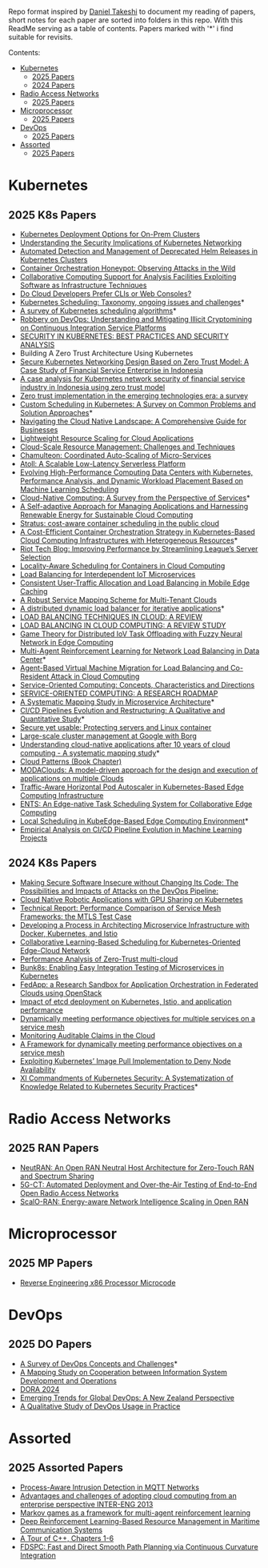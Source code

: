 Repo format inspired by [Daniel Takeshi][1] to document my reading of papers, short notes for each paper are sorted into folders in this repo. With this ReadMe serving as a table of contents. Papers marked with '*' i find suitable for revisits.

Contents:

- [Kubernetes](#Kubernetes)
    - [2025 Papers](#2025-K8s-papers)
    - [2024 Papers](#2024-K8s-papers)
- [Radio Access Networks](#Radio-Access-Networks)
    - [2025 Papers](#2025-RAN-Papers)
- [Microprocessor](#Microprocessor)
    - [2025 Papers](#2025-MP-Papers)
- [DevOps](#DevOps)
    - [2025 Papers](#2025-DO-papers)
- [Assorted](#Assorted)
    - [2025 Papers](#2025-Assorted-papers)

# Kubernetes

## 2025 K8s Papers

- [Kubernetes Deployment Options for On-Prem Clusters](https://arxiv.org/pdf/2407.01620)
- [Understanding the Security Implications of Kubernetes Networking](https://balakrishnanc.github.io/papers/minna-ieeesp2021.pdf)
- [Automated Detection and Management of Deprecated Helm Releases in Kubernetes Clusters](https://www.researchgate.net/profile/Ionut-Catalin-Donca/publication/376024259_Automated_Detection_and_Management_of_Deprecated_Helm_Releases_in_Kubernetes_Clusters/links/6569f3c1b86a1d521b25fd75/Automated-Detection-and-Management-of-Deprecated-Helm-Releases-in-Kubernetes-Clusters.pdf)
- [Container Orchestration Honeypot: Observing Attacks in the Wild](https://dl.acm.org/doi/pdf/10.1145/3607199.3607205)
- [Collaborative Computing Support for Analysis Facilities Exploiting Software as Infrastructure Techniques](https://arxiv.org/pdf/2203.10161)
- [Do Cloud Developers Prefer CLIs or Web Consoles?](https://arxiv.org/pdf/2209.07365)
- [Kubernetes Scheduling: Taxonomy, ongoing issues and challenges](https://dl.acm.org/doi/abs/10.1145/3539606)*
- [A survey of Kubernetes scheduling algorithms](https://link.springer.com/article/10.1186/s13677-023-00471-1)*
- [Robbery on DevOps: Understanding and Mitigating Illicit Cryptomining on Continuous Integration Service Platforms](https://ieeexplore.ieee.org/stamp/stamp.jsp?tp=&arnumber=9833803)
- [SECURITY IN KUBERNETES: BEST PRACTICES AND SECURITY ANALYSIS](https://www.researchgate.net/publication/361589023_SECURITY_IN_KUBERNETES_BEST_PRACTICES_AND_SECURITY_ANALYSIS)
- Building A Zero Trust Architecture Using Kubernetes
- [Secure Kubernetes Networking Design Based on Zero Trust Model: A Case Study of Financial Service Enterprise in Indonesia](https://www.researchgate.net/publication/333879377_Secure_Kubernetes_Networking_Design_Based_on_Zero_Trust_Model_A_Case_Study_of_Financial_Service_Enterprise_in_Indonesia)
- [A case analysis for Kubernetes network security of financial service industry in Indonesia using zero trust model](https://www.researchgate.net/publication/374352268_A_case_analysis_for_Kubernetes_network_security_of_financial_service_industry_in_Indonesia_using_zero_trust_model)
- [Zero trust implementation in the emerging technologies era: a survey](https://www.researchgate.net/publication/384451867_Zero_trust_implementation_in_the_emerging_technologies_era_a_survey)
- [Custom Scheduling in Kubernetes: A Survey on Common Problems and Solution Approaches](https://dl.acm.org/doi/pdf/10.1145/3544788)*
- [Navigating the Cloud Native Landscape: A Comprehensive Guide for Businesses](https://www.researchgate.net/publication/381801460_Navigating_the_Cloud_Native_Landscape_A_Comprehensive_Guide_for_Businesses)
- [Lightweight Resource Scaling for Cloud Applications](https://www.researchgate.net/publication/254038619_Lightweight_Resource_Scaling_for_Cloud_Applications)
- [Cloud-Scale Resource Management: Challenges and Techniques](https://www.usenix.org/legacy/event/hotcloud11/tech/final_files/Gulati.pdf)
- [Chamulteon: Coordinated Auto-Scaling of Micro-Services](https://atlarge-research.com/pdfs/2019-bauer-icdcs-chamulteon.pdf)
- [Atoll: A Scalable Low-Latency Serverless Platform](https://dl.acm.org/doi/pdf/10.1145/3472883.3486981)
- [Evolving High-Performance Computing Data Centers with Kubernetes, Performance Analysis, and Dynamic Workload Placement Based on Machine Learning Scheduling](https://www.mdpi.com/2079-9292/13/13/2651)
- [Cloud-Native Computing: A Survey from the Perspective of Services](https://arxiv.org/pdf/2306.14402)*
- [A Self-adaptive Approach for Managing Applications and Harnessing Renewable Energy for Sustainable Cloud Computing](https://arxiv.org/pdf/2008.13312)
- [Stratus: cost-aware container scheduling in the public cloud](https://www.pdl.cmu.edu/PDL-FTP/CloudComputing/p121-Chung.pdf)
- [A Cost-Efficient Container Orchestration Strategy in Kubernetes-Based Cloud Computing Infrastructures with Heterogeneous Resources](http://clouds.cis.unimelb.edu.au/papers/HeteroContainerCloud-TOIT.pdf)*
- [Riot Tech Blog: Improving Performance by Streamlining League’s Server Selection](https://www.riotgames.com/en/news/tech-blog-cpu-usage)
- [Locality-Aware Scheduling for Containers in Cloud Computing](https://ieeexplore.ieee.org/document/8259462)
- [Load Balancing for Interdependent IoT Microservices](https://ruozhouy.github.io/docs/infocom-19-paper.pdf)
- [Consistent User-Traffic Allocation and Load Balancing in Mobile Edge Caching](https://arxiv.org/pdf/1904.07018)
- [A Robust Service Mapping Scheme for Multi-Tenant Clouds](http://staff.ustc.edu.cn/~zgm1993/papers/2021+ToN+A%20Robust%20Service%20Mapping%20Scheme%20for%20Multi-Tenant%20Clouds.pdf)
- [A distributed dynamic load balancer for iterative applications](https://typeset.io/pdf/a-distributed-dynamic-load-balancer-for-iterative-kzrcst51vm.pdf)*
- [LOAD BALANCING TECHNIQUES IN CLOUD: A REVIEW](https://www.jetir.org/papers/JETIR1808252.pdf)
- [LOAD BALANCING IN CLOUD COMPUTING: A REVIEW STUDY](https://ijcrt.org/papers/IJCRT1812765.pdf)
- [Game Theory for Distributed IoV Task Offloading with Fuzzy Neural Network in Edge Computing](https://www.researchgate.net/publication/359313906_Game_Theory_for_Distributed_IoV_Task_Offloading_with_Fuzzy_Neural_Network_in_Edge_Computing)
- [Multi-Agent Reinforcement Learning for Network Load Balancing in Data Center](https://arxiv.org/abs/2201.11727)*
- [Agent-Based Virtual Machine Migration for Load Balancing and Co-Resident Attack in Cloud Computing](https://www.mdpi.com/2076-3417/13/6/3703)
- [Service-Oriented Computing: Concepts, Characteristics and Directions](https://www.researchgate.net/publication/262308599_Service_-Oriented_Computing_Concepts_Characteristics_and_Directions)
- [SERVICE-ORIENTED COMPUTING: A RESEARCH ROADMAP](https://www.iaas.uni-stuttgart.de/publications/ART-2008-15-SOC-Research-Roadmap-IJCIS.pdf)
- [A Systematic Mapping Study in Microservice Architecture](https://cris.brighton.ac.uk/ws/portalfiles/portal/428831/PID4474889.pdf)*
- [CI/CD Pipelines Evolution and Restructuring: A Qualitative and Quantitative Study](https://mdipenta.github.io/files/icsme2021.pdf)*
- [Secure yet usable: Protecting servers and Linux container](https://www.researchgate.net/publication/305695750_Secure_yet_usable_Protecting_servers_and_Linux_containers)
- [Large-scale cluster management at Google with Borg](https://static.googleusercontent.com/media/research.google.com/en//pubs/archive/43438.pdf)
- [Understanding cloud-native applications after 10 years of cloud computing - A systematic mapping study](https://www.researchgate.net/publication/312045183_Understanding_Cloud-native_Applications_after_10_Years_of_Cloud_Computing_-_A_Systematic_Mapping_Study)*
- [Cloud Patterns (Book Chapter)](https://www.researchgate.net/publication/311857248_Cloud_Patterns)
- [MODAClouds: A model-driven approach for the design and execution of applications on multiple Clouds](https://www.researchgate.net/publication/239763583_MODAClouds_A_model-driven_approach_for_the_design_and_execution_of_applications_on_multiple_Clouds)
- [Traffic-Aware Horizontal Pod Autoscaler in Kubernetes-Based Edge Computing Infrastructure](https://ieeexplore.ieee.org/stamp/stamp.jsp?arnumber=9709810)
- [ENTS: An Edge-native Task Scheduling System for Collaborative Edge Computing](https://arxiv.org/abs/2210.07842)
- [Local Scheduling in KubeEdge-Based Edge Computing Environment](https://www.mdpi.com/1424-8220/23/3/1522)*
- [Empirical Analysis on CI/CD Pipeline Evolution in Machine Learning Projects](https://arxiv.org/abs/2403.12199v1)


## 2024 K8s Papers

- [Making Secure Software Insecure without Changing Its Code: The Possibilities and Impacts of Attacks on the DevOps Pipeline:](https://arxiv.org/pdf/2201.12879)
- [Cloud Native Robotic Applications with GPU Sharing on Kubernetes](https://arxiv.org/pdf/2210.03936)
- [Technical Report: Performance Comparison of Service Mesh Frameworks: the MTLS Test Case](https://arxiv.org/pdf/2411.02267)
- [Developing a Process in Architecting Microservice Infrastructure with Docker, Kubernetes, and Istio](https://arxiv.org/pdf/1911.02275)
- [Collaborative Learning-Based Scheduling for Kubernetes-Oriented Edge-Cloud Network](https://arxiv.org/pdf/2305.05935)
- [Performance Analysis of Zero-Trust multi-cloud](https://arxiv.org/pdf/2105.02334)
- [Bunk8s: Enabling Easy Integration Testing of Microservices in Kubernetes](https://arxiv.org/pdf/2207.06811)
- [FedApp: a Research Sandbox for Application Orchestration in Federated Clouds using OpenStack](https://arxiv.org/pdf/2109.01480)
- [Impact of etcd deployment on Kubernetes, Istio, and application performance](https://arxiv.org/pdf/2004.00372)
- [Dynamically meeting performance objectives for multiple services on a service mesh](https://arxiv.org/pdf/2210.04002)
- [Monitoring Auditable Claims in the Cloud](https://arxiv.org/pdf/2312.12057)
- [A Framework for dynamically meeting performance objectives on a service mesh](https://arxiv.org/pdf/2306.14178)
- [Exploiting Kubernetes’ Image Pull Implementation to Deny Node Availability](https://arxiv.org/pdf/2401.10582)
- [XI Commandments of Kubernetes Security: A Systematization of Knowledge Related to Kubernetes Security Practices](https://arxiv.org/pdf/2006.15275)*

# Radio Access Networks

## 2025 RAN Papers
- [NeutRAN: An Open RAN Neutral Host Architecture for Zero-Touch RAN and Spectrum Sharing](https://arxiv.org/pdf/2301.07653)
- [5G-CT: Automated Deployment and Over-the-Air Testing of End-to-End Open Radio Access Networks](https://arxiv.org/pdf/2311.03206)
- [ScalO-RAN: Energy-aware Network Intelligence Scaling in Open RAN](https://arxiv.org/pdf/2312.05096)

# Microprocessor

## 2025 MP Papers
- [Reverse Engineering x86 Processor Microcode](https://arxiv.org/pdf/1910.00948)

# DevOps

## 2025 DO Papers

- [A Survey of DevOps Concepts and Challenges](https://arxiv.org/pdf/1909.05409)*
- [A Mapping Study on Cooperation between Information System Development and Operations](https://link.springer.com/chapter/10.1007/978-3-319-13835-0_21)
- [DORA 2024](https://services.google.com/fh/files/misc/2024_final_dora_report.pdf)
- [Emerging Trends for Global DevOps: A New Zealand Perspective](https://arxiv.org/abs/2104.00881)
- [A Qualitative Study of DevOps Usage in Practice](https://www.researchgate.net/publication/316879884_A_Qualitative_Study_of_DevOps_Usage_in_Practice)


# Assorted

## 2025 Assorted Papers

- [Process-Aware Intrusion Detection in MQTT Networks](https://dl.acm.org/doi/pdf/10.1145/3626232.3653271)
- [Advantages and challenges of adopting cloud computing from an enterprise perspective INTER-ENG 2013](https://www.researchgate.net/publication/275539197_Advantages_and_Challenges_of_Adopting_Cloud_Computing_from_an_Enterprise_Perspective)
- [Markov games as a framework for multi-agent reinforcement learning](https://courses.cs.duke.edu/spring07/cps296.3/littman94markov.pdf)
- [Deep Reinforcement Learning-Based Resource Management in Maritime Communication Systems](https://www.mdpi.com/1424-8220/24/7/2247)
- [A Tour of C++, Chapters 1-6](https://www.stroustrup.com/Tour.html)
- [FDSPC: Fast and Direct Smooth Path Planning via Continuous Curvature Integration](https://arxiv.org/abs/2405.03281v1)


[1]:https://github.com/DanielTakeshi/Paper_Notes
 
